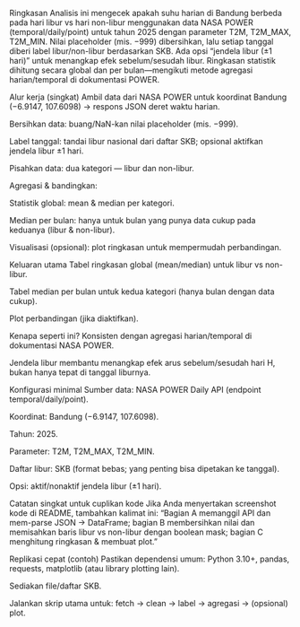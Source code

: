 Ringkasan
Analisis ini mengecek apakah suhu harian di Bandung berbeda pada hari libur vs hari non-libur menggunakan data NASA POWER (temporal/daily/point) untuk tahun 2025 dengan parameter T2M, T2M_MAX, T2M_MIN. Nilai placeholder (mis. −999) dibersihkan, lalu setiap tanggal diberi label libur/non-libur berdasarkan SKB. Ada opsi “jendela libur (±1 hari)” untuk menangkap efek sebelum/sesudah libur. Ringkasan statistik dihitung secara global dan per bulan—mengikuti metode agregasi harian/temporal di dokumentasi POWER.

Alur kerja (singkat)
Ambil data dari NASA POWER untuk koordinat Bandung (−6.9147, 107.6098) → respons JSON deret waktu harian.

Bersihkan data: buang/NaN-kan nilai placeholder (mis. −999).

Label tanggal: tandai libur nasional dari daftar SKB; opsional aktifkan jendela libur ±1 hari.

Pisahkan data: dua kategori — libur dan non-libur.

Agregasi & bandingkan:

Statistik global: mean & median per kategori.

Median per bulan: hanya untuk bulan yang punya data cukup pada keduanya (libur & non-libur).

Visualisasi (opsional): plot ringkasan untuk mempermudah perbandingan.

Keluaran utama
Tabel ringkasan global (mean/median) untuk libur vs non-libur.

Tabel median per bulan untuk kedua kategori (hanya bulan dengan data cukup).

Plot perbandingan (jika diaktifkan).

Kenapa seperti ini?
Konsisten dengan agregasi harian/temporal di dokumentasi NASA POWER.

Jendela libur membantu menangkap efek arus sebelum/sesudah hari H, bukan hanya tepat di tanggal liburnya.

Konfigurasi minimal
Sumber data: NASA POWER Daily API (endpoint temporal/daily/point).

Koordinat: Bandung (−6.9147, 107.6098).

Tahun: 2025.

Parameter: T2M, T2M_MAX, T2M_MIN.

Daftar libur: SKB (format bebas; yang penting bisa dipetakan ke tanggal).

Opsi: aktif/nonaktif jendela libur (±1 hari).

Catatan singkat untuk cuplikan kode
Jika Anda menyertakan screenshot kode di README, tambahkan kalimat ini:
“Bagian A memanggil API dan mem-parse JSON → DataFrame; bagian B membersihkan nilai dan memisahkan baris libur vs non-libur dengan boolean mask; bagian C menghitung ringkasan & membuat plot.”

Replikasi cepat (contoh)
Pastikan dependensi umum: Python 3.10+, pandas, requests, matplotlib (atau library plotting lain).

Sediakan file/daftar SKB.

Jalankan skrip utama untuk: fetch → clean → label → agregasi → (opsional) plot.